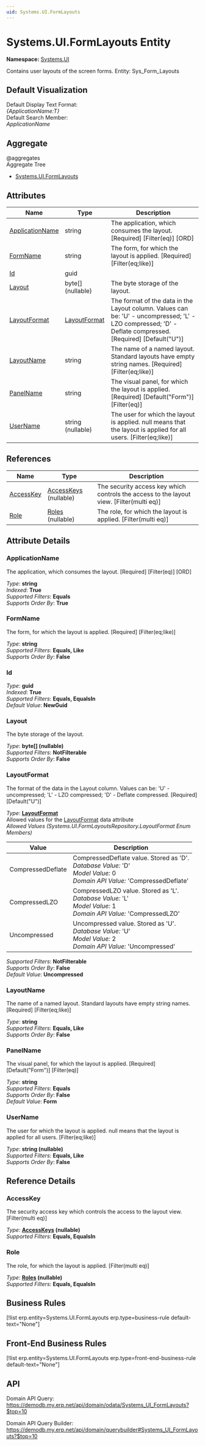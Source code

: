 ```yaml
---
uid: Systems.UI.FormLayouts
---
```

# Systems.UI.FormLayouts Entity

**Namespace:** [Systems.UI](Systems.UI.md)  

Contains user layouts of the screen forms. Entity: Sys_Form_Layouts

## Default Visualization
Default Display Text Format:  
_{ApplicationName:T}_  
Default Search Member:  
_ApplicationName_  

## Aggregate
  @aggregates  
Aggregate Tree  
* [Systems.UI.FormLayouts](Systems.UI.FormLayouts.md)  

## Attributes

| Name | Type | Description |
| ---- | ---- | --- |
| [ApplicationName](Systems.UI.FormLayouts.md#applicationname) | string | The application, which consumes the layout. [Required] [Filter(eq)] [ORD] 
| [FormName](Systems.UI.FormLayouts.md#formname) | string | The form, for which the layout is applied. [Required] [Filter(eq;like)] 
| [Id](Systems.UI.FormLayouts.md#id) | guid |  
| [Layout](Systems.UI.FormLayouts.md#layout) | byte[] (nullable) | The byte storage of the layout. 
| [LayoutFormat](Systems.UI.FormLayouts.md#layoutformat) | [LayoutFormat](Systems.UI.FormLayouts.md#layoutformat) | The format of the data in the Layout column. Values can be: 'U' - uncompressed; 'L' - LZO compressed; 'D' - Deflate compressed. [Required] [Default("U")] 
| [LayoutName](Systems.UI.FormLayouts.md#layoutname) | string | The name of a named layout. Standard layouts have empty string names. [Required] [Filter(eq;like)] 
| [PanelName](Systems.UI.FormLayouts.md#panelname) | string | The visual panel, for which the layout is applied. [Required] [Default("Form")] [Filter(eq)] 
| [UserName](Systems.UI.FormLayouts.md#username) | string (nullable) | The user for which the layout is applied. null means that the layout is applied for all users. [Filter(eq;like)] 

## References

| Name | Type | Description |
| ---- | ---- | --- |
| [AccessKey](Systems.UI.FormLayouts.md#accesskey) | [AccessKeys](Systems.Security.AccessKeys.md) (nullable) | The security access key which controls the access to the layout view. [Filter(multi eq)] |
| [Role](Systems.UI.FormLayouts.md#role) | [Roles](Systems.Workflow.Roles.md) (nullable) | The role, for which the layout is applied. [Filter(multi eq)] |


## Attribute Details

### ApplicationName

The application, which consumes the layout. [Required] [Filter(eq)] [ORD]

_Type_: **string**  
_Indexed_: **True**  
_Supported Filters_: **Equals**  
_Supports Order By_: **True**  

### FormName

The form, for which the layout is applied. [Required] [Filter(eq;like)]

_Type_: **string**  
_Supported Filters_: **Equals, Like**  
_Supports Order By_: **False**  

### Id

_Type_: **guid**  
_Indexed_: **True**  
_Supported Filters_: **Equals, EqualsIn**  
_Default Value_: **NewGuid**  

### Layout

The byte storage of the layout.

_Type_: **byte[] (nullable)**  
_Supported Filters_: **NotFilterable**  
_Supports Order By_: **False**  

### LayoutFormat

The format of the data in the Layout column. Values can be: 'U' - uncompressed; 'L' - LZO compressed; 'D' - Deflate compressed. [Required] [Default("U")]

_Type_: **[LayoutFormat](Systems.UI.FormLayouts.md#layoutformat)**  
Allowed values for the [LayoutFormat](Systems.UI.FormLayouts.md#layoutformat) data attribute  
_Allowed Values (Systems.UI.FormLayoutsRepository.LayoutFormat Enum Members)_  

| Value | Description |
| ---- | --- |
| CompressedDeflate | CompressedDeflate value. Stored as 'D'. <br /> _Database Value:_ 'D' <br /> _Model Value:_ 0 <br /> _Domain API Value:_ 'CompressedDeflate' |
| CompressedLZO | CompressedLZO value. Stored as 'L'. <br /> _Database Value:_ 'L' <br /> _Model Value:_ 1 <br /> _Domain API Value:_ 'CompressedLZO' |
| Uncompressed | Uncompressed value. Stored as 'U'. <br /> _Database Value:_ 'U' <br /> _Model Value:_ 2 <br /> _Domain API Value:_ 'Uncompressed' |

_Supported Filters_: **NotFilterable**  
_Supports Order By_: **False**  
_Default Value_: **Uncompressed**  

### LayoutName

The name of a named layout. Standard layouts have empty string names. [Required] [Filter(eq;like)]

_Type_: **string**  
_Supported Filters_: **Equals, Like**  
_Supports Order By_: **False**  

### PanelName

The visual panel, for which the layout is applied. [Required] [Default("Form")] [Filter(eq)]

_Type_: **string**  
_Supported Filters_: **Equals**  
_Supports Order By_: **False**  
_Default Value_: **Form**  

### UserName

The user for which the layout is applied. null means that the layout is applied for all users. [Filter(eq;like)]

_Type_: **string (nullable)**  
_Supported Filters_: **Equals, Like**  
_Supports Order By_: **False**  


## Reference Details

### AccessKey

The security access key which controls the access to the layout view. [Filter(multi eq)]

_Type_: **[AccessKeys](Systems.Security.AccessKeys.md) (nullable)**  
_Supported Filters_: **Equals, EqualsIn**  

### Role

The role, for which the layout is applied. [Filter(multi eq)]

_Type_: **[Roles](Systems.Workflow.Roles.md) (nullable)**  
_Supported Filters_: **Equals, EqualsIn**  



## Business Rules

[!list erp.entity=Systems.UI.FormLayouts erp.type=business-rule default-text="None"]

## Front-End Business Rules

[!list erp.entity=Systems.UI.FormLayouts erp.type=front-end-business-rule default-text="None"]

## API

Domain API Query:
<https://demodb.my.erp.net/api/domain/odata/Systems_UI_FormLayouts?$top=10>

Domain API Query Builder:
<https://demodb.my.erp.net/api/domain/querybuilder#Systems_UI_FormLayouts?$top=10>

